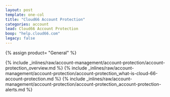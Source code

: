 ```yaml
---
layout: post
template: one-col
title: "Cloud66 Account Protection"
categories: account
lead: Cloud66 Account Protection
boop: "help.cloud66.com"
legacy: false
---
```

{% assign product= "General" %}

{% include _inlines/raw/account-management/account-protection/account-protection_overview.md %}
{% include _inlines/raw/account-management/account-protection/account-protection_what-is-cloud-66-account-protection.md %}
{% include _inlines/raw/account-management/account-protection/account-protection_account-protection-alerts.md %}

